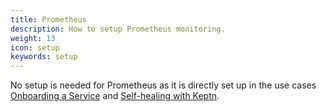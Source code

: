 ```yaml
---
title: Prometheus
description: How to setup Prometheus monitoring.
weight: 13
icon: setup
keywords: setup
---
```


No setup is needed for Prometheus as it is directly set up in the use cases [Onboarding a Service](../../usecases/onboard-carts-service/) and [Self-healing with Keptn](../../usecases/self-healing-with-keptn/).
